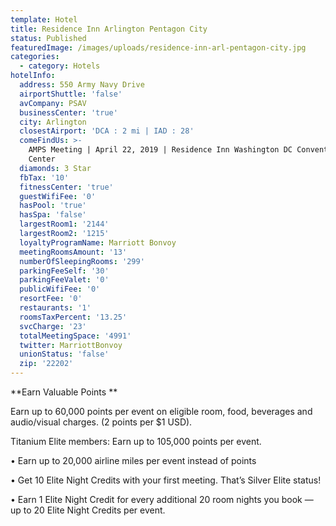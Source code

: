 ```yaml
---
template: Hotel
title: Residence Inn Arlington Pentagon City
status: Published
featuredImage: /images/uploads/residence-inn-arl-pentagon-city.jpg
categories:
  - category: Hotels
hotelInfo:
  address: 550 Army Navy Drive
  airportShuttle: 'false'
  avCompany: PSAV
  businessCenter: 'true'
  city: Arlington
  closestAirport: 'DCA : 2 mi | IAD : 28'
  comeFindUs: >-
    AMPS Meeting | April 22, 2019 | Residence Inn Washington DC Convention
    Center
  diamonds: 3 Star
  fbTax: '10'
  fitnessCenter: 'true'
  guestWifiFee: '0'
  hasPool: 'true'
  hasSpa: 'false'
  largestRoom1: '2144'
  largestRoom2: '1215'
  loyaltyProgramName: Marriott Bonvoy
  meetingRoomsAmount: '13'
  numberOfSleepingRooms: '299'
  parkingFeeSelf: '30'
  parkingFeeValet: '0'
  publicWifiFee: '0'
  resortFee: '0'
  restaurants: '1'
  roomsTaxPercent: '13.25'
  svcCharge: '23'
  totalMeetingSpace: '4991'
  twitter: MarriottBonvoy
  unionStatus: 'false'
  zip: '22202'
---
```

**Earn Valuable Points**

Earn up to 60,000 points per event on eligible room, food, beverages and audio/visual charges. (2 points per $1 USD). 

Titanium Elite members: Earn up to 105,000 points per event.

•	Earn up to 20,000 airline miles per event instead of points

•	Get 10 Elite Night Credits with your first meeting. That’s Silver Elite status!

•	Earn 1 Elite Night Credit for every additional 20 room nights you book — up to 20 Elite Night Credits per event.
